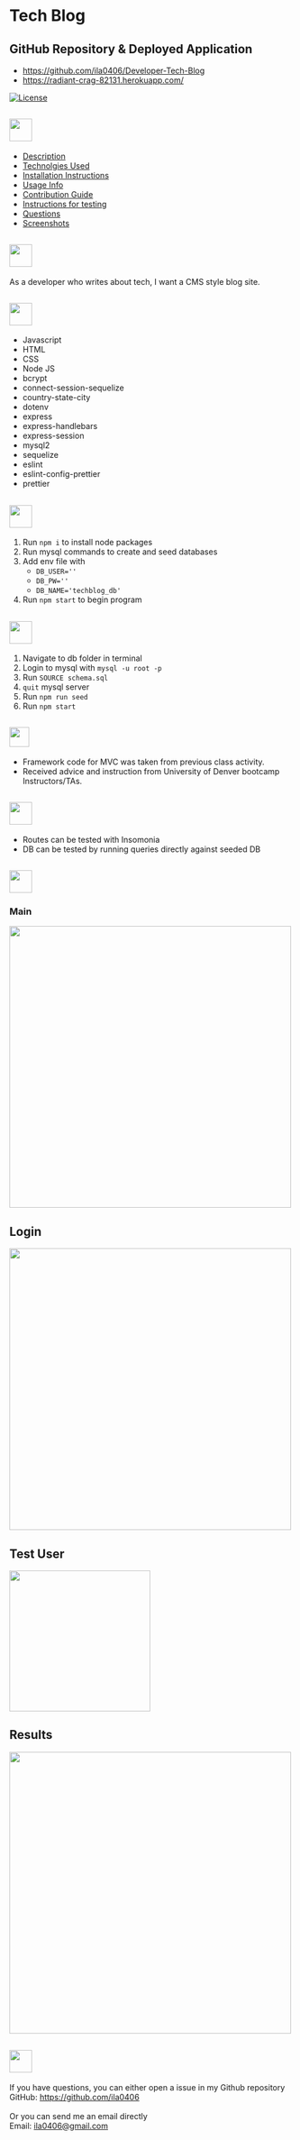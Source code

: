 # Tech Blog

## GitHub Repository & Deployed Application
* https://github.com/ila0406/Developer-Tech-Blog
* https://radiant-crag-82131.herokuapp.com/

[![License](https://img.shields.io/badge/License-MIT-blue.svg)](https://opensource.org/licenses/MIT)

## <a href='#readme-badges'><img id='usage' src='https://i.imgur.com/mIa9BIm.png' style='height: 40px'></a>
* [Description](#description)
* [Technolgies Used](#technolgies-used)
* [Installation Instructions](#installation-instructions)
* [Usage Info](#usage-info)
* [Contribution Guide](#contribution-guide)
* [Instructions for testing](#instructions-for-testing)
* [Questions](#questions)
* [Screenshots](#screenshots) 

## <a id='description' href='#readme-badges'><img id='usage' src='https://i.imgur.com/LJ1S6wB.png' style='height: 40px'></a>
As a developer who writes about tech, I want a CMS style blog site.

## <a id='technolgies-used' href='#readme-badges'><img id='usage' src='https://i.imgur.com/ykBU02c.png' style='height: 40px'></a>
* Javascript 
* HTML 
* CSS 
* Node JS 
* bcrypt 
* connect-session-sequelize 
* country-state-city 
* dotenv 
* express 
* express-handlebars 
* express-session 
* mysql2 
* sequelize 
* eslint 
* eslint-config-prettier 
* prettier

## <a id='installation-instructions' href='#readme-badges'><img id='usage' src='https://i.imgur.com/ucpcjWg.png' style='height: 40px'></a>
1) Run `npm i` to install node packages 
2) Run mysql commands to create and seed databases 
3) Add env file with 
    * `DB_USER=''`
    * `DB_PW=''` 
    * `DB_NAME='techblog_db'`
4) Run  `npm start` to begin program

## <a id='usage-info' href='#readme-badges'><img id='usage' src='https://i.imgur.com/erC9rgJ.png' style='height: 40px'></a>
1) Navigate to db folder in terminal 
2) Login to mysql with `mysql -u root -p` 
3) Run `SOURCE schema.sql` 
4) `quit` mysql server 
5) Run `npm run seed` 
6) Run `npm start`

## <a id='contribution-guide' href='#readme-badges'><img id='usage' src='https://i.imgur.com/ZtAN77x.png' style='height: 35px'></a>
* Framework code for MVC was taken from previous class activity. 
* Received advice and instruction from University of Denver bootcamp Instructors/TAs. 

## <a id='instructions-for-testing'  href='#readme-badges'><img id='usage' src='https://i.imgur.com/7jEx40O.png' style='height: 40px'></a>
* Routes can be tested with Insomonia 
* DB can be tested by running queries directly against seeded DB

## <a id='screenshots' href='#readme-badges'><img id='usage' src='https://i.imgur.com/WaoO6zA.png' style='height: 40px'></a>

### Main

<img src="./assets/images/main.png" width="500">

## Login

<img src="./assets/images/login.png" width="500">

## Test User

<img src="./assets/images/test.png" width="250">

## Results

<img src="./assets/images/results.png" width="500">



## <a id='questions' href='#readme-badges'><img id='usage' src='https://imgur.com/Z3i069z.png' style='height: 40px'></a>
If you have questions, you can either open a issue in my Github repository <br>
GitHub: <https://github.com/ila0406> <br>
<br>
Or you can send me an email directly <br>
Email: <ila0406@gmail.com>

